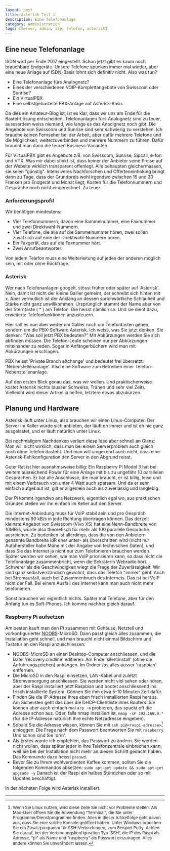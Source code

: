 ```yaml
---
layout: post
title: Asterisk Teil 1
description: Eine Telefonanlage
category: Administration
tags: [Server, admin, sip, telefon, asterisk]
---
```

## Eine neue Telefonanlage

ISDN wird per Ende 2017 eingestellt. Schon jetzt gibt es kaum noch brauchbare Endgeräte. Unsere Telefone spucken immer mal wieder, aber eine neue Anlage auf ISDN-Basis
lohnt sich definitiv nicht. Also was tun?

 * Eine Telefonanlage fürs Analognetz?
 * Eines der verschiedenen VOIP-Komplettangebote von Swisscom oder Sunrise?
 * Ein VirtualPBX
 * Eine selbstgebastelte PBX-Anlage auf Asterisk-Basis

Da dies ein Amateur-Blog ist, ist es klar, dass wir uns am Ende für die Bastel-Lösung entscheiden. Telefonanlagen fürs Analognetz sind zu teuer, aussserdem weiss
niemand, wie lange es das Anaolgnetz noch gibt. Die Angebote von Swisscom und Sunrise sind sehr schwierig zu verstehen. Ich brauche keinen Fernseher bei der Arbeit, aber dafür mehrere Telefone
und die Möglichkeit, weiterzuverbinden und mehrere Nummern zu führen. Dafür braucht man dann die teuren Business-Varianten.

Für VirtualPBX gibt es Angebote z.B. von Swisscom, Sunrise, Sipcall, e-fon und VTX. Was mir dabei stinkt ist, dass keiner der Anbieter seine Preise auf der Website wirklich transparent offenlegt.
Alle behaupten gleichermassen, sie seien "günstig". Intensiveres Nachforschen und Offerteneinholung bringt dann zu Tage, dass der Grundpreis wohl irgendwo zwischen 15 und 30 Franken pro Endgerät
und Monat liegt, Kosten für die Telefonnummern und Gespräche noch nicht eingerechnet. Zu teuer.



### Anforderungsprofil

Wir benötigen mindestens:

 * Vier Telefonnummern, davon eine Sammelnummer, eine Faxnummer und zwei Direktwahl-Nummern.
 * Vier Telefone, die alle auf die Sammelnummer hören, zwei sollen zusätzlich auf eine der Direktwahl-Nummern hören.
 * Ein Faxgerät, das auf die Faxnummer hört.
 * Zwei Anrufbeantworter.

Von jedem Telefon muss eine Weiterleitung auf jedes der anderen möglich sein, mit oder ohne Rückfrage.


### Asterisk

 Wer nach Telefonanlagen googelt, stösst früher oder später auf 'Asterisk'. Nein, damit ist nicht der kleine Gallier gemeint, der schreibt sich hinten mit x. Aber vermutlich ist der Anklang an dessen sprichwörtliche Schlauheit und Stärke nicht ganz unwillkommen. Ursprünglich stammt der Name aber von der Sterntaste ( * ) am Telefon. Die heisst nämlich so. Und sie dient dazu, erweiterte Telefonfunktionen anzusteuern.

 Hier soll es nun aber weder um Gallier noch um Telefontasten gehen, sondern um die PBX-Software Asterisk.
 Ich weiss, was Sie jetzt denken. Sie denken: "Was soll jetzt PBX  bedeuten?"
 Mit Abkürzungen werden Sie sich abfinden müssen. Die Telefon-Leute scheinen nur per Abkürzungen miteinander zu reden. Sogar in Anfängerbüchern wird man mit Abkürzungen erschlagen.

PBX heisst 'Private Branch eXchange' und bedeutet frei übersetzt: 'Nebenstellenanlage'. Also eine Software zum Betreiben einer Telefon-Nebenstellenanlage.

Auf den ersten Blick genau das, was wir wollen. Und praktischerweise kostet Asterisk nichts (ausser Schweiss, Tränen und sehr viel Zeit).
Vielleicht wird dieser Artikel ja helfen, letztere etwas abzukürzen.

## Planung und Hardware

Asterisk läuft unter Linux, also brauchen wir einen Linux-Computer. Der Server im Keller würde sich anbieten, der läuft eh immer und ist eh nie ganz ausgelastet, und er läuft natürlich unter Linux.

Bei nochmaligem Nachdenken verliert diese Idee aber schnell an Glanz: Man will nicht wirklich, dass man bei einem Serverproblem auch gleich noch ohne Telefon dasteht. Und man will umgekehrt auch nicht, dass eine Asterisk-Fehlkonfiguration den Server in den Abgrund reisst.

Guter Rat ist hier ausnahmsweise billig: Ein Raspberry Pi Model 3 hat bei weitem ausreichend Power für eine Anlage mit bis zu ungefähr 10 parallelen Gesprächen. Er hat alle Anschlüsse, die man braucht, er ist billig, leise und mit einem Verbrauch von unter 4 Watt auch sparsam. Und da er sehr einfach aufgebaut ist, gilt er allgemein auch als zuverlässig und langlebig.

Der Pi kommt irgendwo ans Netzwerk, eigentlich egal wo, aus praktischen Gründen stellen wir ihn einfach im Keller auf den Server.

Die Internet-Anbindung muss für VoIP stabil sein und pro Gespräch mindestens 90 kB/s in jede Richtung übertragen können.
Das derzeit kleinste Angebot von Swisscom (Vivo XS) hat eine Nenn-Bandbreite von 10MB/s, würde also theoretisch für mehr als 100 parallele Gespräche ausreichen. Zu bedenken ist allerdings, dass die von den Anbietern genannte Bandbreite idR eher unter- als überschritten wird (nicht nur Autohersteller habn Mühe mit der Angabe von technischen Daten), und dass Sie das Internet ja nicht nur zum Telefonieren brauchen werden. Später werden wir sehen, wie man VoIP priorisieren kann, so dass nicht die Telefonanlage zusammenbricht, wenn die Sekräterin Webradio hört.
Schwerer als die Geschwindigkeit wiegt die Frage der Zuverlässigkeit. Wir sind ganz selbstverständlich gewohnt, dass das Telefon "immer" geht. Auch bei Stromausfall, auch bei Zusammenbruch des Internets. Das ist bei VoIP nicht der Fall. Bei einem Ausfall des Internet kann man auch nicht mehr telefonieren.

Sonst brauchen wir eigentlich nichts. Später mal Telefone, aber für den Anfang tun es Soft-Phones. Ich komme nachher gleich darauf.

### Raspberry Pi aufsetzen

Am besten kauft man den Pi zusammen mit Gehäuse, Netzteil und vorkonfigurierter <abbr title="New Out Of the Box Software">NOOBS</abbr>-MicroSD. Dann passt gleich alles zusammen, die Installation geht schnell, und man braucht nicht einmal Bildschirm und Tastatur an den Raspi anzuschliessen:

 * NOOBS-MicroSD an einen Desktop-Computer anschliessen, und die Datei 'recovery.cmdline' editieren: Am Ende 'silentinstall' (ohne die Anführungszeichen) anhängen. Im Ordner /os alles ausser 'raspbian' entfernen.
 * Die MicroSD in den Raspi einsetzen, LAN-Kabel und zuletzt Stromversorgung anschliessen. Sie werden nicht viel sehen oder hören, aber der Raspi installiert jetzt Raspbian und bootet anschliessend ins frisch installierte System. Gönnen Sie ihm etwa 5-10 Minuten Zeit dafür.
 * Finden Sie die IP-Adresse Ihres eben frisch installierten Raspi heraus. Am Sichersten geht das über die DHCP-Clientliste Ihres Routers. Sie können aber auch einfach mal `arp -a` probieren, das spuckt oft die Adresse schon aus. Oder, falls nmap installiert ist, `nmap -sP 192.168.0.*` (für die IP-Adresse natürlich Ihre echte Netzadresse eingeben).
 * Sobald Sie die Adresse wissen, können Sie mit `ssh pi@<raspi-adresse>`[^1] einloggen. Die Frage nach dem Passwort beantworten Sie mit `raspberry`. Und schon sind Sie 'drin'.
 * Als Erstes würde ich empfehlen, das Passwort zu ändern. Sie werden nicht wollen, dass später jeder in Ihre Telefonzentrale einbrechen kann, weil Sie bei der Installation nicht mehr an diesen Schritt gedacht haben. Das Kommando dazu heisst `passwd`.
 * Bevor Sie zu Ihrem wohlverdienten Kaffee kommen, sollten Sie die folgenden Kommandos absetzen: `sudo apt-get update && sudo apt-get upgrade -y` Danach ist der Raspi ein halbes Stündchen oder so mit Updates beschäftigt.

 In der nächsten Folge wird Asterisk installiert.

<hr />

[^1]: <span style="font-size: small">Wenn Sie Linux nutzen, wird diese Zeile Sie nicht vor Probleme stellen. Als Mac-User öffnen Sie die Anwendung "Terminal", die Sie unter Programme/Dienstprogramme finden. Alles in dieser Artikelfolge geht davon aus, dass Sie eine solche Konsole geöffnet haben. Unter Windows brauchen Sie ein Zusatzprogramm für SSH-Verbindungen, zum Beispiel Putty. Achten Sie darauf, bei der Verbindungskonfiguration Typ 'SSH', die IP des Raspi als Adresse, "pi" als Name und "raspberry" als Passwort einzutragen. Alles andere können Sie unverändert lassen.</span>
